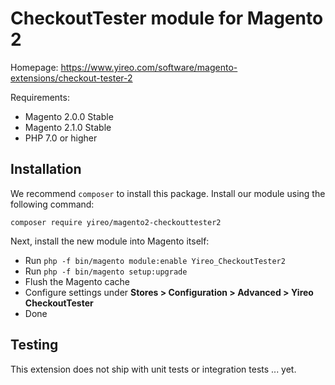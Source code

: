 # CheckoutTester module for Magento 2
Homepage: https://www.yireo.com/software/magento-extensions/checkout-tester-2

Requirements:
* Magento 2.0.0 Stable
* Magento 2.1.0 Stable
* PHP 7.0 or higher

## Installation
We recommend `composer` to install this package. Install our module using the following command:

    composer require yireo/magento2-checkouttester2

Next, install the new module into Magento itself:

* Run `php -f bin/magento module:enable Yireo_CheckoutTester2`
* Run `php -f bin/magento setup:upgrade`
* Flush the Magento cache
* Configure settings under **Stores > Configuration > Advanced > Yireo CheckoutTester**
* Done

## Testing
This extension does not ship with unit tests or integration tests ... yet.
